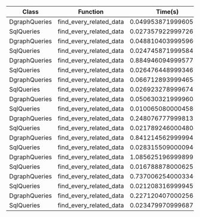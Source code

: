 | Class | Function | Time(s) |
|-|-|-|
| DgraphQueries | find_every_related_data | 0.049953871999605326 |
| SqlQueries | find_every_related_data | 0.027357922999726725 |
| DgraphQueries | find_every_related_data | 0.04881040399959602 |
| SqlQueries | find_every_related_data | 0.02474587199958478 |
| DgraphQueries | find_every_related_data | 0.8849460949995773 |
| SqlQueries | find_every_related_data | 0.026476448999346758 |
| DgraphQueries | find_every_related_data | 0.06671289399946545 |
| SqlQueries | find_every_related_data | 0.02692327899967495 |
| DgraphQueries | find_every_related_data | 0.05063032199996087 |
| SqlQueries | find_every_related_data | 0.010065080000458693 |
| DgraphQueries | find_every_related_data | 0.2480767779998132 |
| SqlQueries | find_every_related_data | 0.02178924600048049 |
| DgraphQueries | find_every_related_data | 0.8412145629999941 |
| SqlQueries | find_every_related_data | 0.028315509000094607 |
| DgraphQueries | find_every_related_data | 1.0856251969998993 |
| SqlQueries | find_every_related_data | 0.016788878000625118 |
| DgraphQueries | find_every_related_data | 0.7370062540003346 |
| SqlQueries | find_every_related_data | 0.021208316999945964 |
| DgraphQueries | find_every_related_data | 0.22712040700025682 |
| SqlQueries | find_every_related_data | 0.023479970999687794 |

